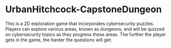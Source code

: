 # UrbanHitchcock-CapstoneDungeon

This is a 2D exploration game that incorporates cybersecurity puzzles. Players can explore various areas, known as dungeons, and will be quizzed on cybersecurity topics as they progress these areas. The further the player gets in the game, the harder the questions will get. 